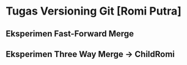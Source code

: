 # Tugas Versioning Git [Romi Putra]

## Eksperimen Fast-Forward Merge

## Eksperimen Three Way Merge -> ChildRomi